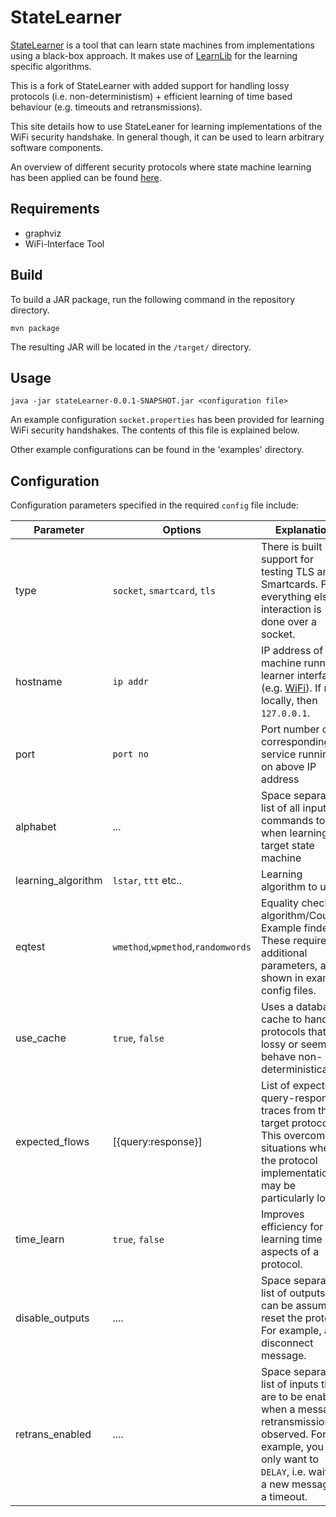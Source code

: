 # StateLearner

[StateLearner](https://github.com/jderuiter/statelearner) is a tool that can learn state machines from implementations using a black-box approach. It makes use of [LearnLib](https://learnlib.de/) for the learning specific algorithms.

This is a fork of StateLearner with added support for handling lossy protocols (i.e. non-deterministism) + efficient learning of time based behaviour (e.g. timeouts and retransmissions).

This site details how to use StateLeaner for learning implementations of the WiFi security handshake. In general though, it can be used to learn arbitrary software components.

An overview of different security protocols where state machine learning has been applied can be found [here](http://www.cs.ru.nl/~joeri/StateMachineInference.html).

## Requirements

* graphviz
* WiFi-Interface Tool 

## Build

To build a JAR package, run the following command in the repository directory. 

`mvn package`

The resulting JAR will be located in the `/target/` directory. 

## Usage

`java -jar stateLearner-0.0.1-SNAPSHOT.jar <configuration file>`

An example configuration `socket.properties` has been provided for learning WiFi security handshakes. The contents of this file is explained below.

Other example configurations can be found in the 'examples' directory.

## Configuration

Configuration parameters specified in the required `config` file include:

| Parameter | Options | Explanation |
|-----------|---------|-------------
| type | `socket`, `smartcard`, `tls` | There is built in support for testing TLS and Smartcards. For everything else, interaction is done over a socket.|
| hostname | `ip addr` | IP address of machine running learner interface (e.g. [WiFi](https://github.com/ChrisMcMStone/wifi-learner)). If run locally, then `127.0.0.1`.|
| port | `port no` | Port number of corresponding service running on above IP address |
| alphabet | ... | Space separated list of all input commands to use when learning target state machine |
| learning_algorithm | `lstar`, `ttt` etc.. | Learning algorithm to use. |
| eqtest | `wmethod`,`wpmethod`,`randomwords` | Equality checking algorithm/Counter Example finder. These require additional parameters, as shown in example config files. |
| use_cache | `true`, `false` | Uses a database cache to handle protocols that are lossy or seem to behave non-deterministically |
| expected_flows | \[{query:response}\] | List of expected query-response traces from the target protocol. This overcomes situations where the protocol implementation may be particularly lossy. 
| time_learn | `true`, `false` | Improves efficiency for learning time aspects of a protocol. |
| disable_outputs | .... | Space separated list of outputs that can be assumed reset the protocol. For example, a disconnect message. |
| retrans_enabled | .... | Space separated list of inputs that are to be enabled when a message retransmission is observed. For example, you may only want to `DELAY`, i.e. wait for a new message or a timeout. |